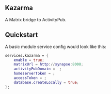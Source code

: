 ## Kazarma 

A Matrix bridge to ActivityPub.

## Quickstart 

A basic module service config would look like this:

```nix
services.kazarma = {
    enable = true;
    matrixUrl = http://synapse:8008;
    activityPubDomain =  ;
    homeserverToken = ;
    accessToken = ;
    database.createLocally = true;
};


```